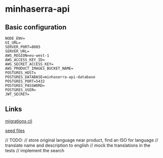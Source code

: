 # minhaserra-api

## Basic configuration

```
NODE_ENV=
UI_URL=
SERVER_PORT=8085
SERVER_URL=
AWS_REGION=eu-west-1
AWS_ACCESS_KEY_ID=
AWS_SECRET_ACCESS_KEY=
AWS_PRODUCT_IMAGES_BUCKET_NAME=
POSTGRES_HOST=
POSTGRES_DATABASE=minhaserra-api-database
POSTGRES_PORT=5432
POSTGRES_PASSWORD=
POSTGRES_USER=
JWT_SECRET=
```

## Links

[migrations cli](https://knexjs.org/guide/migrations.html#migration-cli)

[seed files](https://knexjs.org/guide/migrations.html#seed-files)

// TODO:
// store original language near product, find an ISO for language
// translate name and description to english
// mock the translations in the tests
// implement the search
